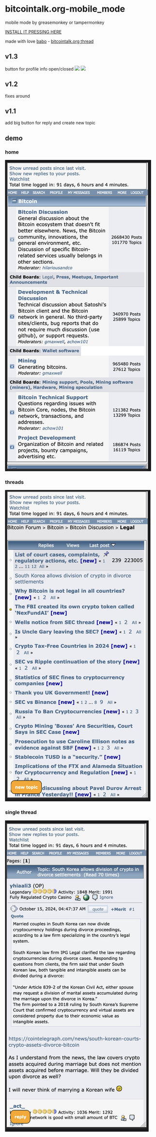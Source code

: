 # bitcointalk.org-mobile_mode
mobile mode by greasemonkey or tampermonkey

[INSTALL IT PRESSING HERE](mobilemode.user.js)

made with love [babo](https://bitcointalk.org/index.php?action=profile;u=65636) - [bitcointalk.org thread](https://bitcointalk.org/index.php?topic=5513278.0)

v1.3
---
button for profile info open/closed
![](assets/profile-open.png|width=50) ![](assets/profile-closed.png|width=50)

v1.2
---
fixes around

v1.1
---
add big button for reply and create new topic


## demo

### home
![](assets/0-home.png)

### threads
![](assets/1-threads.png)

### single thread
![](assets/2-thread.png)
